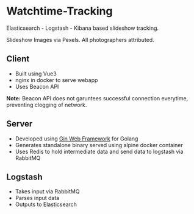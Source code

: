 # Watchtime-Tracking

Elasticsearch - Logstash - Kibana based slideshow tracking.

Slideshow Images via Pexels. All photographers attributed.

## Client

- Built using Vue3
- nginx in docker to serve webapp
- Uses Beacon API

**Note:** Beacon API does not garuntees successful connection everytime, preventing clogging of network.

## Server

- Developed using [Gin Web Framework](https://github.com/gin-gonic/gin) for Golang
- Generates standalone binary served using alpine docker container
- Uses Redis to hold intermediate data and send data to logstash via RabbitMQ

## Logstash

- Takes input via RabbitMQ
- Parses input data
- Outputs to Elasticsearch